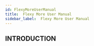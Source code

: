 ```yaml
---
id: FlexyMoreUserManual
title:  Flexy More User Manual
sidebar_label:  Flexy More User Manual
---
```


## INTRODUCTION
